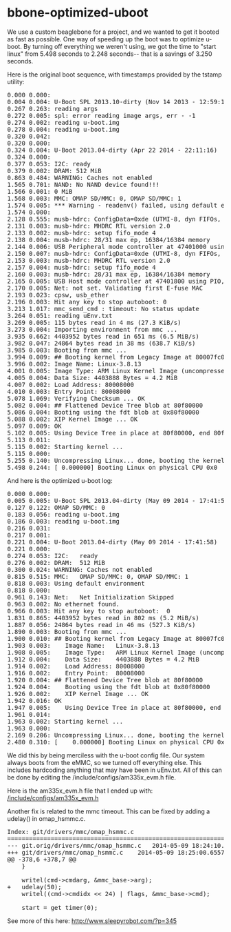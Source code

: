bbone-optimized-uboot
=====================

We use a custom beaglebone for a project, and we wanted to get it booted as fast as possible. One way of speeding up the boot was to optimize u-boot. By turning off everything we weren't using, we got the time to "start linux" from 5.498 seconds to 2.248 seconds-- that is a savings of 3.250 seconds.

Here is the original boot sequence, with timestamps provided by the tstamp utility:

<pre>
0.000 0.000:
0.004 0.004: U-Boot SPL 2013.10-dirty (Nov 14 2013 - 12:59:11)
0.267 0.263: reading args
0.272 0.005: spl: error reading image args, err - -1
0.274 0.002: reading u-boot.img
0.278 0.004: reading u-boot.img
0.320 0.042:
0.320 0.000:
0.324 0.004: U-Boot 2013.04-dirty (Apr 22 2014 - 22:11:16)
0.324 0.000:
0.377 0.053: I2C: ready
0.379 0.002: DRAM: 512 MiB
0.863 0.484: WARNING: Caches not enabled
1.565 0.701: NAND: No NAND device found!!!
1.566 0.001: 0 MiB
1.568 0.003: MMC: OMAP SD/MMC: 0, OMAP SD/MMC: 1
1.574 0.005: *** Warning - readenv() failed, using default environment
1.574 0.000:
2.128 0.555: musb-hdrc: ConfigData=0xde (UTMI-8, dyn FIFOs, HB-ISO Rx, HB-ISO Tx, SoftConn)
2.131 0.003: musb-hdrc: MHDRC RTL version 2.0
2.133 0.002: musb-hdrc: setup fifo_mode 4
2.138 0.004: musb-hdrc: 28/31 max ep, 16384/16384 memory
2.144 0.006: USB Peripheral mode controller at 47401000 using PIO, IRQ 0
2.150 0.007: musb-hdrc: ConfigData=0xde (UTMI-8, dyn FIFOs, HB-ISO Rx, HB-ISO Tx, SoftConn)
2.153 0.003: musb-hdrc: MHDRC RTL version 2.0
2.157 0.004: musb-hdrc: setup fifo_mode 4
2.160 0.003: musb-hdrc: 28/31 max ep, 16384/16384 memory
2.165 0.005: USB Host mode controller at 47401800 using PIO, IRQ 0
2.170 0.005: Net: not set. Validating first E-fuse MAC
2.193 0.023: cpsw, usb_ether
2.196 0.003: Hit any key to stop autoboot: 0
3.213 1.017: mmc_send_cmd : timeout: No status update
3.264 0.051: reading uEnv.txt
3.269 0.005: 115 bytes read in 4 ms (27.3 KiB/s)
3.273 0.004: Importing environment from mmc ...
3.935 0.662: 4403952 bytes read in 651 ms (6.5 MiB/s)
3.982 0.047: 24864 bytes read in 38 ms (638.7 KiB/s)
3.985 0.003: Booting from mmc ...
3.994 0.009: ## Booting kernel from Legacy Image at 80007fc0 ...
3.996 0.002: Image Name: Linux-3.8.13
4.001 0.005: Image Type: ARM Linux Kernel Image (uncompressed)
4.005 0.004: Data Size: 4403888 Bytes = 4.2 MiB
4.007 0.002: Load Address: 80008000
4.010 0.003: Entry Point: 80008000
5.078 1.069: Verifying Checksum ... OK
5.082 0.004: ## Flattened Device Tree blob at 80f80000
5.086 0.004: Booting using the fdt blob at 0x80f80000
5.088 0.002: XIP Kernel Image ... OK
5.097 0.009: OK
5.102 0.005: Using Device Tree in place at 80f80000, end 80f8911f
5.113 0.011:
5.115 0.002: Starting kernel ...
5.115 0.000:
5.255 0.140: Uncompressing Linux... done, booting the kernel.
5.498 0.244: [ 0.000000] Booting Linux on physical CPU 0x0
</pre>

And here is the optimized u-boot log:
<pre>
0.000 0.000: 
0.005 0.005: U-Boot SPL 2013.04-dirty (May 09 2014 - 17:41:58)
0.127 0.122: OMAP SD/MMC: 0
0.183 0.056: reading u-boot.img
0.186 0.003: reading u-boot.img
0.216 0.031: 
0.217 0.001: 
0.221 0.004: U-Boot 2013.04-dirty (May 09 2014 - 17:41:58)
0.221 0.000: 
0.274 0.053: I2C:   ready
0.276 0.002: DRAM:  512 MiB
0.300 0.024: WARNING: Caches not enabled
0.815 0.515: MMC:   OMAP SD/MMC: 0, OMAP SD/MMC: 1
0.818 0.003: Using default environment
0.818 0.000: 
0.961 0.143: Net:   Net Initialization Skipped
0.963 0.002: No ethernet found.
0.966 0.003: Hit any key to stop autoboot:  0 
1.831 0.865: 4403952 bytes read in 802 ms (5.2 MiB/s)
1.887 0.056: 24864 bytes read in 46 ms (527.3 KiB/s)
1.890 0.003: Booting from mmc ...
1.900 0.010: ## Booting kernel from Legacy Image at 80007fc0 ...
1.903 0.003:    Image Name:   Linux-3.8.13
1.908 0.005:    Image Type:   ARM Linux Kernel Image (uncompressed)
1.912 0.004:    Data Size:    4403888 Bytes = 4.2 MiB
1.914 0.002:    Load Address: 80008000
1.916 0.002:    Entry Point:  80008000
1.920 0.004: ## Flattened Device Tree blob at 80f80000
1.924 0.004:    Booting using the fdt blob at 0x80f80000
1.926 0.002:    XIP Kernel Image ... OK
1.942 0.016: OK
1.947 0.005:    Using Device Tree in place at 80f80000, end 80f8911f
1.961 0.014: 
1.963 0.002: Starting kernel ...
1.963 0.000: 
2.169 0.206: Uncompressing Linux... done, booting the kernel.
2.480 0.310: [    0.000000] Booting Linux on physical CPU 0x0
</pre>

We did this by being merciless with the u-boot config file.  Our system always boots from the eMMC, so we turned off everything else.  This includes hardcoding anything that may have been in uEnv.txt.  All of this can be done by editing the /include/configs/am335x_evm.h file.

Here is the am335x_evm.h file that I ended up with:
<a href="https://gist.github.com/chrisw957/4b1be5369608662bf4d0">/include/configs/am335x_evm.h</a>

Another fix is related to the mmc timeout.  This can be fixed by adding a udelay() in omap_hsmmc.c.
<pre>
Index: git/drivers/mmc/omap_hsmmc.c
===================================================================
--- git.orig/drivers/mmc/omap_hsmmc.c	2014-05-09 18:24:10.044401801 -0500
+++ git/drivers/mmc/omap_hsmmc.c	2014-05-09 18:25:00.655765532 -0500
@@ -378,6 +378,7 @@
 	}
 
 	writel(cmd->cmdarg, &mmc_base->arg);
+	udelay(50);
 	writel((cmd->cmdidx << 24) | flags, &mmc_base->cmd);
 
 	start = get_timer(0);
</pre>

See more of this here:
http://www.sleepyrobot.com/?p=345

